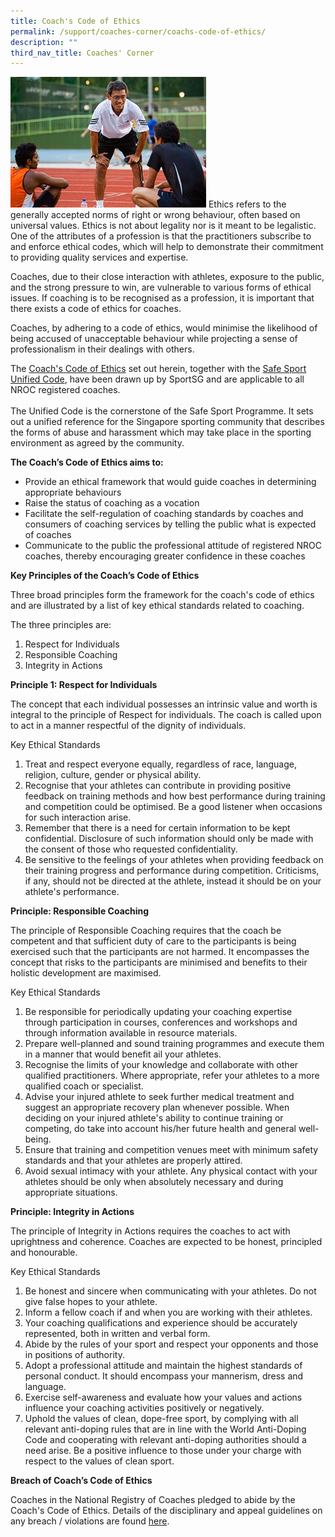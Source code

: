 ```yaml
---
title: Coach's Code of Ethics
permalink: /support/coaches-corner/coachs-code-of-ethics/
description: ""
third_nav_title: Coaches' Corner
---
```

![](/images/Support/Coache's%20Corner/athletics2.jpeg)
Ethics refers to the generally accepted norms of right or wrong behaviour, often based on universal values. Ethics is not about legality nor is it meant to be legalistic. One of the attributes of a profession is that the practitioners subscribe to and enforce ethical codes, which will help to demonstrate their commitment to providing quality services and expertise.

Coaches, due to their close interaction with athletes, exposure to the public, and the strong pressure to win, are vulnerable to various forms of ethical issues. If coaching is to be recognised as a profession, it is important that there exists a code of ethics for coaches. 

Coaches, by adhering to a code of ethics, would minimise the likelihood of being accused of unacceptable behaviour while projecting a sense of professionalism in their dealings with others.

The [Coach's Code of Ethics](/files/Support/Coaches'%20Corner/Coach's%20Code%20of%20Ethics_20220427.pdf) set out herein, together with the [Safe Sport Unified Code](http://www.safesport.sg/safe-sport-programme/unified-code), have been drawn up by SportSG and are applicable to all NROC registered coaches.  
   
The Unified Code is the cornerstone of the Safe Sport Programme. It sets out a unified reference for the Singapore sporting community that describes the forms of abuse and harassment which may take place in the sporting environment as agreed by the community.

**The Coach’s Code of Ethics aims to:**  

*   Provide an ethical framework that would guide coaches in determining appropriate behaviours
*   Raise the status of coaching as a vocation
*   Facilitate the self-regulation of coaching standards by coaches and consumers of coaching services by telling the public what is expected of coaches
*   Communicate to the public the professional attitude of registered NROC coaches, thereby encouraging greater confidence in these coaches

**Key Principles of the Coach’s Code of Ethics**

Three broad principles form the framework for the coach's code of ethics and are illustrated by a list of key ethical standards related to coaching.

The three principles are:  

1.  Respect for Individuals
2.  Responsible Coaching
3.  Integrity in Actions 

**Principle 1: Respect for Individuals**

The concept that each individual possesses an intrinsic value and worth is integral to the principle of Respect for individuals. The coach is called upon to act in a manner respectful of the dignity of individuals.

Key Ethical Standards  

1.  Treat and respect everyone equally, regardless of race, language, religion, culture, gender or physical ability.
2.  Recognise that your athletes can contribute in providing positive feedback on training methods and how best performance during training and competition could be optimised. Be a good listener when occasions for such interaction arise.
3.  Remember that there is a need for certain information to be kept confidential. Disclosure of such information should only be made with the consent of those who requested confidentiality.
4.  Be sensitive to the feelings of your athletes when providing feedback on their training progress and performance during competition. Criticisms, if any, should not be directed at the athlete, instead it should be on your athlete's performance. 

**Principle: Responsible Coaching**

The principle of Responsible Coaching requires that the coach be competent and that sufficient duty of care to the participants is being exercised such that the participants are not harmed. It encompasses the concept that risks to the participants are minimised and benefits to their holistic development are maximised.

Key Ethical Standards

1.  Be responsible for periodically updating your coaching expertise through participation in courses, conferences and workshops and through information available in resource materials.
2.  Prepare well-planned and sound training programmes and execute them in a manner that would benefit ail your athletes.
3.  Recognise the limits of your knowledge and collaborate with other qualified practitioners. Where appropriate, refer your athletes to a more qualified coach or specialist.
4.  Advise your injured athlete to seek further medical treatment and suggest an appropriate recovery plan whenever possible. When deciding on your injured athlete's ability to continue training or competing, do take into account his/her future health and general well-being.
5.  Ensure that training and competition venues meet with minimum safety standards and that your athletes are properly attired.
6.  Avoid sexual intimacy with your athlete. Any physical contact with your athletes should be only when absolutely necessary and during appropriate situations. 

**Principle: Integrity in Actions**

The principle of Integrity in Actions requires the coaches to act with uprightness and coherence. Coaches are expected to be honest, principled and honourable.

Key Ethical Standards

1.  Be honest and sincere when communicating with your athletes. Do not give false hopes to your athlete.
2.  Inform a fellow coach if and when you are working with their athletes.
3.  Your coaching qualifications and experience should be accurately represented, both in written and verbal form.
4.  Abide by the rules of your sport and respect your opponents and those in positions of authority.
5.  Adopt a professional attitude and maintain the highest standards of personal conduct. It should encompass your mannerism, dress and language.
6.  Exercise self-awareness and evaluate how your values and actions influence your coaching activities positively or negatively. 
7.  Uphold the values of clean, dope-free sport, by complying with all relevant anti-doping rules that are in line with the World Anti-Doping Code and cooperating with relevant anti-doping authorities should a need arise. Be a positive influence to those under your charge with respect to the values of clean sport.  
      
    

**Breach of Coach’s Code of Ethics**

Coaches in the National Registry of Coaches pledged to abide by the Coach's Code of Ethics. Details of the disciplinary and appeal guidelines on any breach / violations are found [here](https://www.sportsingapore.gov.sg/athletes-coaches/coaches-corner/national-registry-of-coaches/nroc-handbook).